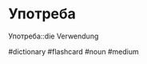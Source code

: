 # Употреба
Употреба::die Verwendung
<!--SR:!2024-07-13,3,250-->

#dictionary #flashcard #noun #medium 